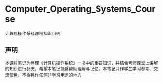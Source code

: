 # Computer_Operating_Systems_Course
 计算机操作系统课程知识归纳
## 声明
本课程笔记为整理《计算机操作系统》一书中的重要知识，并结合老师课堂上讲解的知识进行补充，希望本笔记能够帮助理解与记忆，本笔记只作学生学习参考、交流使用，不得用作任何非学习用途的地方
